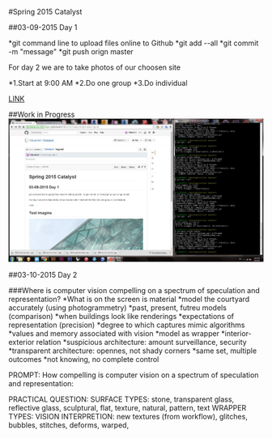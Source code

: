 #Spring 2015 Catalyst


##03-09-2015 Day 1

*git command line to upload files online to Github
*git add --all
*git commit -m "message"
*git push orign master

For day 2 we are to take photos of our choosen site

*1.Start at 9:00 AM
*2.Do one group 
*3.Do individual

[LINK](https://github.com/jentery/facades/blob/master/index.md)

##Work in Progress
![IMAGE](https://github.com/KilluaHxH/Catalyst/blob/master/photos/Day%201.JPG?raw=true)

##03-10-2015 Day 2

###Where is computer vision compelling on a spectrum of speculation and representation?
*What is on the screen is material
*model the courtyard accurately (using photogrammetry)
*past, present, futreu models (comparison)
*when buildings look like renderings
*expectations of representation (precision)
*degree to which captures mimic algorithms
*values and memory associated with vision
*model as wrapper
*interior-exterior relation
*suspicious architecture: amount surveillance, security
*transparent architecture: opennes, not shady corners
*same set, multiple outcomes
*not knowing, no complete control

PROMPT: How compelling is computer vision on a spectrum of speculation and representation:

PRACTICAL QUESTION:
SURFACE TYPES: stone, transparent glass, reflective glass, sculptural, flat, texture, natural, pattern, text
WRAPPER TYPES: 
VISION INTERPRETION: new textures (from workflow), glitches, bubbles, stitches, deforms, warped, 